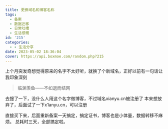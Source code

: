 ```yaml
---
title: 更换域名和博客名称
tags:
  - 备案
  - 数据迁移
  - 日常吐槽
  - 生活感慨
id: '215'
categories:
  - - 生活分享
date: 2023-05-02 18:36:04
cover: https://api.boxmoe.com/random.php?215
---
```


上个月突发奇想觉得原来的名字不太好听，就换了个新域名，正好以前有一句话让我印象深刻

> 临渊羡鱼——不如退而结网

去搜了一下，没什么人用这个名字做博客，不过域名xianyu.cn被注册了 本来想放弃了，后面试了一下x1anyu.cn，可以注册

直接买下来，后面重新备案一天搞定，搞定证书，博客也是小体量，数据转移不麻烦。 总耗时三天，全部搞定啦。